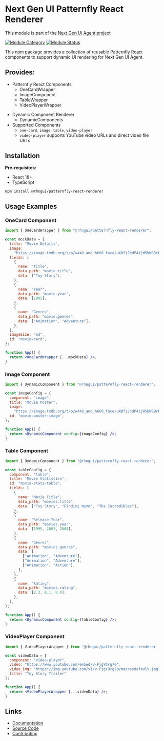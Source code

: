 # Next Gen UI Patternfly React Renderer

This module is part of the [Next Gen UI Agent project](https://github.com/RedHat-UX/next-gen-ui-agent)

[![Module Category](https://img.shields.io/badge/Module_Category-UI_Renderer-green)](https://github.com/RedHat-UX/next-gen-ui-agent)
[![Module Status](https://img.shields.io/badge/Module_Status-Tech_Preview-orange)](https://github.com/RedHat-UX/next-gen-ui-agent)

This npm package provides a collection of reusable Patternfly React components to support dynamic UI rendering for Next Gen UI Agent.

## Provides:

- Patternfly React Components
  - OneCardWrapper
  - ImageComponent
  - TableWrapper
  - VideoPlayerWrapper
* Dynamic Component Renderer
  - DynamicComponents
* Supported Components
  - `one-card`, `image`, `table`, `video-player`
  - `video-player` supports YouTube video URLs and direct video file URLs

## Installation

**Pre-requisites:**

- React 18+
- TypeScript

```bash
npm install @rhngui/patternfly-react-renderer
```

## Usage Examples

### OneCard Component

```jsx
import { OneCardWrapper } from "@rhngui/patternfly-react-renderer";

const mockData = {
  title: "Movie Details",
  image:
    "https://image.tmdb.org/t/p/w440_and_h660_face/uXDfjJbdP4ijW5hWSBrPrlKpxab.jpg",
  fields: [
    {
      name: "Title",
      data_path: "movie.title",
      data: ["Toy Story"],
    },
    {
      name: "Year",
      data_path: "movie.year",
      data: [1995],
    },
    {
      name: "Genres",
      data_path: "movie.genres",
      data: ["Animation", "Adventure"],
    },
  ],
  imageSize: "md",
  id: "movie-card",
};

function App() {
  return <OneCardWrapper {...mockData} />;
}
```

### Image Component

```jsx
import { DynamicComponent } from "@rhngui/patternfly-react-renderer";

const imageConfig = {
  component: "image",
  title: "Movie Poster",
  image:
    "https://image.tmdb.org/t/p/w440_and_h660_face/uXDfjJbdP4ijW5hWSBrPrlKpxab.jpg",
  id: "movie-poster-image",
};

function App() {
  return <DynamicComponent config={imageConfig} />;
}
```

### Table Component

```jsx
import { DynamicComponent } from "@rhngui/patternfly-react-renderer";

const tableConfig = {
  component: "table",
  title: "Movie Statistics",
  id: "movie-stats-table",
  fields: [
    {
      name: "Movie Title",
      data_path: "movies.title",
      data: ["Toy Story", "Finding Nemo", "The Incredibles"],
    },
    {
      name: "Release Year",
      data_path: "movies.year",
      data: [1995, 2003, 2004],
    },
    {
      name: "Genres",
      data_path: "movies.genres",
      data: [
        ["Animation", "Adventure"],
        ["Animation", "Adventure"],
        ["Animation", "Action"],
      ],
    },
    {
      name: "Rating",
      data_path: "movies.rating",
      data: [8.3, 8.1, 8.0],
    },
  ],
};

function App() {
  return <DynamicComponent config={tableConfig} />;
}
```

### VideoPlayer Component

```jsx
import { VideoPlayerWrapper } from '@rhngui/patternfly-react-renderer';

const videoData = {
  component: "video-player",
  video: "https://www.youtube.com/embed/v-PjgYDrg70",
  video_img: "https://img.youtube.com/vi/v-PjgYDrg70/maxresdefault.jpg",
  title: "Toy Story Trailer"
};

function App() {
  return <VideoPlayerWrapper {...videoData} />;
}
```

## Links

- [Documentation](https://redhat-ux.github.io/next-gen-ui-agent/guide/renderer/patternfly_npm/)
- [Source Code](https://github.com/RedHat-UX/next-gen-ui-agent/tree/main/libs_js/next_gen_ui_react)
- [Contributing](https://redhat-ux.github.io/next-gen-ui-agent/development/contributing/)
